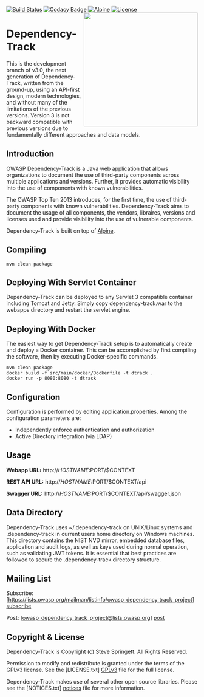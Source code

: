 [![Build Status](https://travis-ci.org/stevespringett/dependency-track.svg?branch=3.0-dev)](https://travis-ci.org/stevespringett/dependency-track) 
[![Codacy Badge](https://api.codacy.com/project/badge/Grade/a1d99b45c27e4d069f94d24bcce8d7e6)](https://www.codacy.com/app/stevespringett/dependency-track?utm_source=github.com&amp;utm_medium=referral&amp;utm_content=stevespringett/dependency-track&amp;utm_campaign=Badge_Grade)
[![Alpine](https://img.shields.io/badge/built%20on-Alpine-blue.svg)](https://github.com/stevespringett/Alpine)
<img src="https://stevespringett.github.io/dependency-track/images/dt.svg" width="300" align="right">
[![License][license-image]][license-url]

Dependency-Track
=========

This is the development branch of v3.0, the next generation of Dependency-Track, 
written from the ground-up, using an API-first design, modern technologies, and
without many of the limitations of the previous versions. Version 3 is not 
backward compatible with previous versions due to fundamentally different approaches
and data models.

Introduction
-
OWASP Dependency-Track is a Java web application that allows organizations to
document the use of third-party components across multiple applications and
versions. Further, it provides automatic visibility into the use of components
with known vulnerabilities.

The OWASP Top Ten 2013 introduces, for the first time, the use of third-party
components with known vulnerabilities. Dependency-Track aims to document the
usage of all components, the vendors, libraires, versions and licenses used
and provide visibility into the use of vulnerable components.

Dependency-Track is built on top of [Alpine].

Compiling
-------------------

```shell
mvn clean package
```

Deploying With Servlet Container
-------------------

Dependency-Track can be deployed to any Servlet 3 compatible container including Tomcat and Jetty.
Simply copy dependency-track.war to the webapps directory and restart the servlet engine.

Deploying With Docker
-------------------

The easiest way to get Dependency-Track setup is to automatically create and deploy a Docker container.
This can be accomplished by first compiling the software, then by executing Docker-specific commands. 

```shell
mvn clean package
docker build -f src/main/docker/Dockerfile -t dtrack .
docker run -p 8080:8080 -t dtrack
```
 
Configuration
-------------------

Configuration is performed by editing application.properties. Among the configuration parameters are:

* Independently enforce authentication and authorization
* Active Directory integration (via LDAP)

Usage
-------------------

**Webapp URL:** http://$HOSTNAME:$PORT/$CONTEXT

**REST API URL:** http://$HOSTNAME:$PORT/$CONTEXT/api

**Swagger URL:** http://$HOSTNAME:$PORT/$CONTEXT/api/swagger.json


Data Directory
-------------------

Dependency-Track uses ~/.dependency-track on UNIX/Linux systems and .dependency-track in current users home
directory on Windows machines. This directory contains the NIST NVD mirror, embedded database files, application
and audit logs, as well as keys used during normal operation, such as validating JWT tokens. It is essential that
best practices are followed to secure the .dependency-track directory structure.

Mailing List
-------------------

Subscribe: [https://lists.owasp.org/mailman/listinfo/owasp_dependency_track_project] [subscribe]

Post: [owasp_dependency_track_project@lists.owasp.org] [post]

Copyright & License
-------------------

Dependency-Track is Copyright (c) Steve Springett. All Rights Reserved.

Permission to modify and redistribute is granted under the terms of the GPLv3
license. See the [LICENSE.txt] [GPLv3] file for the full license.

Dependency-Track makes use of several other open source libraries. Please see
the [NOTICES.txt] [notices] file for more information.

  [GitHub Wiki]: https://github.com/stevespringett/dependency-track/wiki
  [OWASP Wiki]: https://www.owasp.org/index.php/OWASP_Dependency_Track_Project
  [license-image]: https://img.shields.io/badge/License-GPL%20v3-blue.svg
  [license-url]: https://github.com/stevespringett/alpine/blob/master/LICENSE.txt
  [subscribe]: https://lists.owasp.org/mailman/listinfo/owasp_dependency_track_project
  [post]: mailto:owasp_dependency_track_project@lists.owasp.org
  [GPLv3]: https://github.com/stevespringett/dependency-track/blob/master/LICENSE.txt
  [notices]: https://github.com/stevespringett/dependency-track/blob/master/NOTICES.txt
  [Alpine]: https://github.com/stevespringett/Alpine
